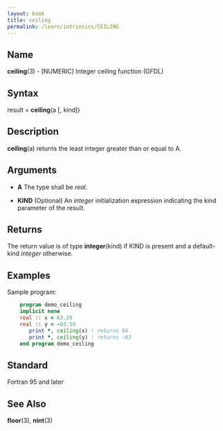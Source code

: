 ```yaml
---
layout: book
title: ceiling
permalink: /learn/intrinsics/CEILING
---
```

## __Name__

__ceiling__(3) - \[NUMERIC\] Integer ceiling function
(GFDL)

## __Syntax__

result = __ceiling__(a \[, kind\])

## __Description__

__ceiling__(a) returns the least integer greater than or equal to A.

## __Arguments__

  - __A__
    The type shall be _real_.

  - __KIND__
    (Optional) An _integer_ initialization expression indicating the kind
    parameter of the result.

## __Returns__

The return value is of type __integer__(kind) if KIND is present and a
default-kind _integer_ otherwise.

## __Examples__

Sample program:

```fortran
    program demo_ceiling
    implicit none
    real :: x = 63.29
    real :: y = -63.59
       print *, ceiling(x) ! returns 64
       print *, ceiling(y) ! returns -63
    end program demo_ceiling
```

## __Standard__

Fortran 95 and later

## __See Also__

__floor__(3), __nint__(3)
